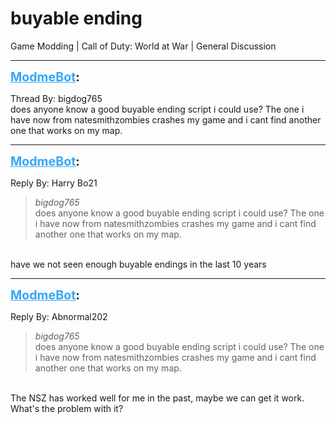 # buyable ending
Game Modding | Call of Duty: World at War | General Discussion

---
<strong style="font-size: 1.4em;"><span style="text-decoration: underline;text-decoration-color: #34a7f9;"><span style="color:#34a7f9;">ModmeBot</span></span>:</strong>

<p>Thread By: bigdog765<br />does anyone know a good buyable ending script i could use? The one i have now from natesmithzombies crashes my game and i cant find another one that works on my map.</p>

---
<strong style="font-size: 1.4em;"><span style="text-decoration: underline;text-decoration-color: #34a7f9;"><span style="color:#34a7f9;">ModmeBot</span></span>:</strong>

<p>Reply By: Harry Bo21<br /><blockquote><em>bigdog765</em><br />does anyone know a good buyable ending script i could use? The one i have now from natesmithzombies crashes my game and i cant find another one that works on my map.</blockquote><br /> have we not seen enough buyable endings in the last 10 years</p>

---
<strong style="font-size: 1.4em;"><span style="text-decoration: underline;text-decoration-color: #34a7f9;"><span style="color:#34a7f9;">ModmeBot</span></span>:</strong>

<p>Reply By: Abnormal202<br /><blockquote><em>bigdog765</em><br />does anyone know a good buyable ending script i could use? The one i have now from natesmithzombies crashes my game and i cant find another one that works on my map.</blockquote><br /> The NSZ has worked well for me in the past, maybe we can get it work. What&#39;s the problem with it?</p>

